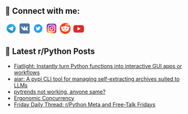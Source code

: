 ## 🔎 Connect with me:
[<img src="https://github.com/bullbesh/bullbesh/blob/main/images/Telegram.png" width="32" height="32" />](https://t.me/bullbesh)
[<img src="https://github.com/bullbesh/bullbesh/blob/main/images/VK.png" width="32" height="32" />](https://vk.com/bullbesh)
[<img src="https://github.com/bullbesh/bullbesh/blob/main/images/Twitter.png" width="32" height="32" />](https://twitter.com/bullbesh1)
[<img src="https://github.com/bullbesh/bullbesh/blob/main/images/Instagram.png" width="32" height="32" />](https://www.instagram.com/bullbesh)
[<img src="https://github.com/bullbesh/bullbesh/blob/main/images/Reddit.png" width="32" height="32" />](https://www.reddit.com/user/bullbesh)
[<img src="https://github.com/bullbesh/bullbesh/blob/main/images/YouTube.png" width="32" height="32" />](https://www.youtube.com/channel/UCtfjRs6uzgq5mfm8S06WTcg)

## 📕 Latest r/Python Posts
<!-- BLOG-POST-LIST:START -->
- [Fiatlight: Instantly turn Python functions into interactive GUI apps or workflows](https://www.reddit.com/r/Python/comments/1o2u6gy/fiatlight_instantly_turn_python_functions_into/)
- [aiar: A pypi CLI tool for managing self-extracting archives suited to LLMs](https://www.reddit.com/r/Python/comments/1o2t7zq/aiar_a_pypi_cli_tool_for_managing_selfextracting/)
- [pytrends not working, anyone same?](https://www.reddit.com/r/Python/comments/1o2pcg8/pytrends_not_working_anyone_same/)
- [Ergonomic Concurrency](https://www.reddit.com/r/Python/comments/1o2n119/ergonomic_concurrency/)
- [Friday Daily Thread: r/Python Meta and Free-Talk Fridays](https://www.reddit.com/r/Python/comments/1o2lz3l/friday_daily_thread_rpython_meta_and_freetalk/)
<!-- BLOG-POST-LIST:END -->
